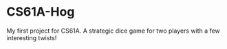 # CS61A-Hog
My first project for CS61A. A strategic dice game for two players with a few interesting twists!
